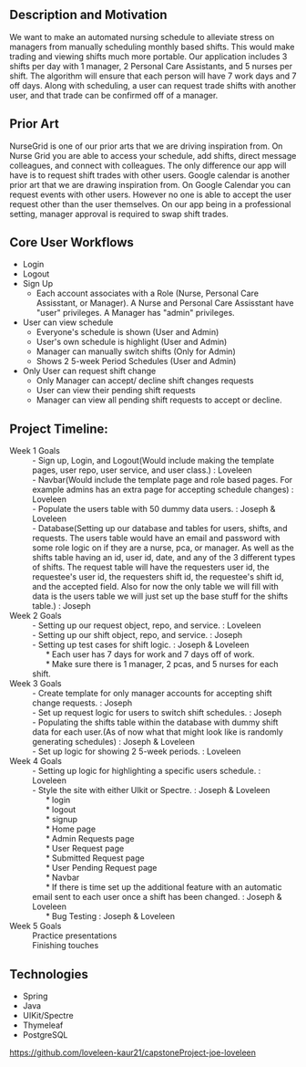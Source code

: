 ## Description and Motivation
We want to make an automated nursing schedule to alleviate stress on managers from manually scheduling monthly based shifts. This would make trading and viewing shifts
much more portable. Our application includes 3 shifts per day with 1 manager, 2 Personal Care Assistants, and 5 nurses per shift. The algorithm will ensure that each person will 
have 7 work days and 7 off days. Along with scheduling, a user can request trade shifts with another user, and that trade can be confirmed off of a manager. 


## Prior Art
NurseGrid is one of our prior arts that we are driving inspiration from. On Nurse Grid you are able to access your schedule, add shifts, direct message colleagues,
and connect with colleagues. The only difference our app will have is to request shift trades with other users. Google calendar is another prior art that we are 
drawing inspiration from. On Google Calendar you can request events with other users. However no one is able to accept the user request other than the user themselves.
On our app being in a professional setting, manager approval is required to swap shift trades.


## Core User Workflows
- Login 
- Logout
- Sign Up
  - Each account associates with a Role (Nurse, Personal Care Assisstant, or Manager). A Nurse and Personal Care Assisstant have "user" privileges. A Manager has "admin" privileges.
- User can view schedule
  - Everyone's schedule is shown (User and Admin)
  - User's own schedule is highlight (User and Admin)
  - Manager can manually switch shifts (Only for Admin)
  - Shows 2 5-week Period Schedules (User and Admin)
- Only User can request shift change 
  - Only Manager can accept/ decline shift changes requests
  - User can view their pending shift requests
  - Manager can view all pending shift requests to accept or decline. 


## Project Timeline:

<dl>
<dt> Week 1 Goals
<dd>- Sign up, Login, and Logout(Would include making the template pages, user repo, user service, and user class.) : Loveleen
<dd>- Navbar(Would include the template page and role based pages. For example admins has an extra page for accepting schedule changes) : Loveleen
<dd>- Populate the users table with 50 dummy data users. : Joseph & Loveleen
<dd>- Database(Setting up our database and tables for users, shifts, and requests. The users table would have an email and 
  password with some role logic on if they are a nurse, pca, or manager. As well as the shifts table having an id, user id, date, and any of the 3 
  different types of shifts. The request table will have the requesters user id, the requestee's user id, the requesters shift id, the requestee's shift id, and the accepted field. Also for now the only table we will fill with data is the users table we will just set up the base stuff for the shifts table.) : Joseph
  

<dt> Week 2 Goals
<dd>- Setting up our request object, repo, and service. : Loveleen
<dd>- Setting up our shift object, repo, and service. : Joseph
<dd>- Setting up test cases for shift logic. : Joseph & Loveleen 
<dd>&nbsp;&nbsp;&nbsp;&nbsp;&nbsp;&nbsp;* Each user has 7 days for work and 7 days off of work.
<dd>&nbsp;&nbsp;&nbsp;&nbsp;&nbsp;&nbsp;* Make sure there is 1 manager, 2 pcas, and 5 nurses for each shift.
  

<dt> Week 3 Goals
<dd>- Create template for only manager accounts for accepting shift change requests. : Joseph
<dd>- Set up request logic for users to switch shift schedules. : Joseph
<dd>- Populating the shifts table within the database with dummy shift data for each user.(As of now what that might look like is randomly generating schedules)
  : Joseph & Loveleen
<dd>- Set up logic for showing 2 5-week periods. : Loveleen


<dt> Week 4 Goals
  <dd>- Setting up logic for highlighting a specific users schedule. : Loveleen
  <dd>- Style the site with either UIkit or Spectre. : Joseph & Loveleen
      <dd>&nbsp;&nbsp;&nbsp;&nbsp;&nbsp;&nbsp;* login
      <dd>&nbsp;&nbsp;&nbsp;&nbsp;&nbsp;&nbsp;* logout
      <dd>&nbsp;&nbsp;&nbsp;&nbsp;&nbsp;&nbsp;* signup
      <dd>&nbsp;&nbsp;&nbsp;&nbsp;&nbsp;&nbsp;* Home page
      <dd>&nbsp;&nbsp;&nbsp;&nbsp;&nbsp;&nbsp;* Admin Requests page
      <dd>&nbsp;&nbsp;&nbsp;&nbsp;&nbsp;&nbsp;* User Request page
      <dd>&nbsp;&nbsp;&nbsp;&nbsp;&nbsp;&nbsp;* Submitted Request page
      <dd>&nbsp;&nbsp;&nbsp;&nbsp;&nbsp;&nbsp;* User Pending Request page
      <dd>&nbsp;&nbsp;&nbsp;&nbsp;&nbsp;&nbsp;* Navbar     
      <dd>&nbsp;&nbsp;&nbsp;&nbsp;&nbsp;&nbsp;* If there is time set up the additional feature with an automatic email sent to each user once a shift has been changed. : Joseph & Loveleen
      <dd>&nbsp;&nbsp;&nbsp;&nbsp;&nbsp;&nbsp;* Bug Testing : Joseph & Loveleen


<dt> Week 5 Goals
<dd> Practice presentations
<dd> Finishing touches
</dl>

## Technologies
- Spring
- Java
- UIKit/Spectre
- Thymeleaf
- PostgreSQL

https://github.com/loveleen-kaur21/capstoneProject-joe-loveleen
